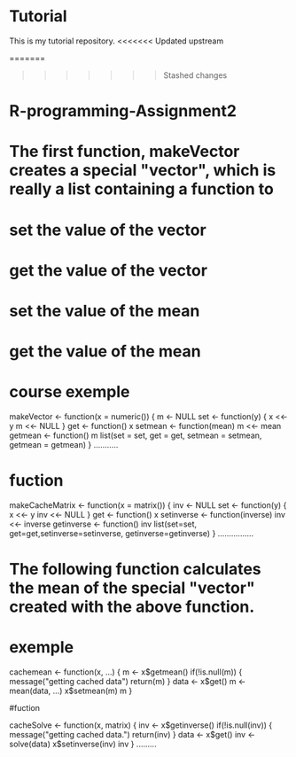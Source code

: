 # Tutorial

This is my tutorial repository.
<<<<<<< Updated upstream

=======
>>>>>>> Stashed changes
# R-programming-Assignment2

# The first function, makeVector creates a special "vector", which is really a list containing a function to

# set the value of the vector
# get the value of the vector
# set the value of the mean
# get the value of the mean


# course exemple

makeVector <- function(x = numeric()) {
        m <- NULL
        set <- function(y) {
                x <<- y
                m <<- NULL
        }
        get <- function() x
        setmean <- function(mean) m <<- mean
        getmean <- function() m
        list(set = set, get = get,
             setmean = setmean,
             getmean = getmean)
}
...........

# fuction 

makeCacheMatrix <- function(x = matrix()) {
inv <- NULL
set <- function(y) {
x <<- y
inv <<- NULL
    }
get <- function() x
setinverse <- function(inverse) inv <<- inverse
getinverse <- function() inv
list(set=set, get=get,setinverse=setinverse, getinverse=getinverse)
}
................

# The following function calculates the mean of the special "vector" created with the above function.

# exemple

cachemean <- function(x, ...) {
        m <- x$getmean()
        if(!is.null(m)) {
                message("getting cached data")
                return(m)
        }
        data <- x$get()
        m <- mean(data, ...)
        x$setmean(m)
        m
}

#fuction 

cacheSolve <- function(x, matrix) {
inv <- x$getinverse()
if(!is.null(inv)) {
        message("getting cached data.")
return(inv)
    }
data <- x$get()
inv <- solve(data)
x$setinverse(inv)
inv
}
.........
